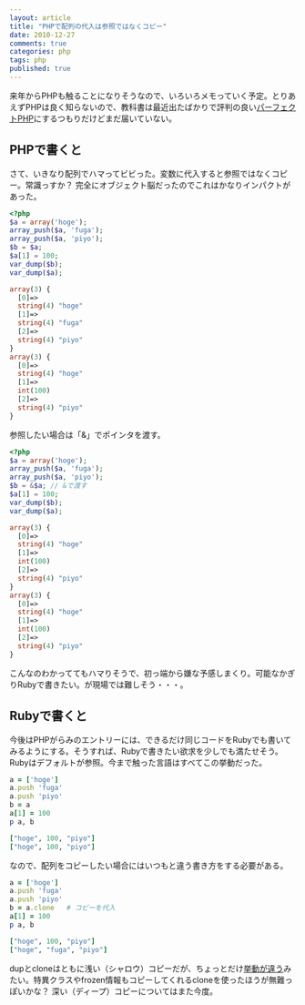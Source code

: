 ```yaml
---
layout: article
title: "PHPで配列の代入は参照ではなくコピー"
date: 2010-12-27
comments: true
categories: php
tags: php
published: true
---
```


来年からPHPも触ることになりそうなので、いろいろメモっていく予定。とりあえずPHPは良く知らないので、教科書は最近出たばかりで評判の良い[パーフェクトPHP](http://www.amazon.co.jp/dp/4774144371/ruedap-22)にするつもりだけどまだ届いていない。

<!-- READMORE -->


## PHPで書くと

さて、いきなり配列でハマってビビった。変数に代入すると参照ではなくコピー。常識っすか？ 完全にオブジェクト脳だったのでこれはかなりインパクトがあった。

~~~ php
<?php
$a = array('hoge');
array_push($a, 'fuga');
array_push($a, 'piyo');
$b = $a;
$a[1] = 100;
var_dump($b);
var_dump($a);
~~~

~~~ php
array(3) {
  [0]=>
  string(4) "hoge"
  [1]=>
  string(4) "fuga"
  [2]=>
  string(4) "piyo"
}
array(3) {
  [0]=>
  string(4) "hoge"
  [1]=>
  int(100)
  [2]=>
  string(4) "piyo"
}
~~~

参照したい場合は「&」でポインタを渡す。

~~~ php
<?php
$a = array('hoge');
array_push($a, 'fuga');
array_push($a, 'piyo');
$b = &$a; // &で渡す
$a[1] = 100;
var_dump($b);
var_dump($a);
~~~

~~~ php
array(3) {
  [0]=>
  string(4) "hoge"
  [1]=>
  int(100)
  [2]=>
  string(4) "piyo"
}
array(3) {
  [0]=>
  string(4) "hoge"
  [1]=>
  int(100)
  [2]=>
  string(4) "piyo"
}
~~~

こんなのわかっててもハマりそうで、初っ端から嫌な予感しまくり。可能なかぎりRubyで書きたい。が現場では難しそう・・・。


## Rubyで書くと

今後はPHPがらみのエントリーには、できるだけ同じコードをRubyでも書いてみるようにする。そうすれば、Rubyで書きたい欲求を少しでも満たせそう。Rubyはデフォルトが参照。今まで触った言語はすべてこの挙動だった。

~~~ ruby
a = ['hoge']
a.push 'fuga'
a.push 'piyo'
b = a
a[1] = 100
p a, b
~~~

~~~ ruby
["hoge", 100, "piyo"]
["hoge", 100, "piyo"]
~~~

なので、配列をコピーしたい場合にはいつもと違う書き方をする必要がある。

~~~ ruby
a = ['hoge']
a.push 'fuga'
a.push 'piyo'
b = a.clone   # コピーを代入
a[1] = 100
p a, b
~~~

~~~ ruby
["hoge", 100, "piyo"]
["hoge", "fuga", "piyo"]
~~~

dupとcloneはともに浅い（シャロウ）コピーだが、ちょっとだけ[挙動が違う](http://rurema.clear-code.com/1.8.7/method/Array/i/clone.html)みたい。特異クラスやfrozen情報もコピーしてくれるcloneを使ったほうが無難っぽいかな？ 深い（ディープ）コピーについてはまた今度。

